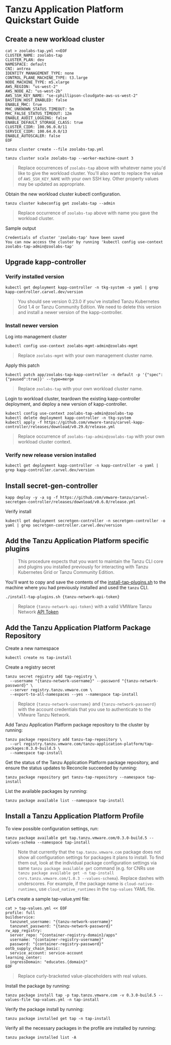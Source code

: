 # Tanzu Application Platform Quickstart Guide

## Create a new workload cluster

```
cat > zoolabs-tap.yml <<EOF
CLUSTER_NAME: zoolabs-tap
CLUSTER_PLAN: dev
NAMESPACE: default
CNI: antrea
IDENTITY_MANAGEMENT_TYPE: none
CONTROL_PLANE_MACHINE_TYPE: t3.large
NODE_MACHINE_TYPE: m5.xlarge
AWS_REGION: "us-west-2"
AWS_NODE_AZ: "us-west-2b"
AWS_SSH_KEY_NAME: "se-cphillipson-cloudgate-aws-us-west-2"
BASTION_HOST_ENABLED: false
ENABLE_MHC: true
MHC_UNKNOWN_STATUS_TIMEOUT: 5m
MHC_FALSE_STATUS_TIMEOUT: 12m
ENABLE_AUDIT_LOGGING: false
ENABLE_DEFAULT_STORAGE_CLASS: true
CLUSTER_CIDR: 100.96.0.0/11
SERVICE_CIDR: 100.64.0.0/13
ENABLE_AUTOSCALER: false
EOF

tanzu cluster create --file zoolabs-tap.yml

tanzu cluster scale zoolabs-tap --worker-machine-count 3
```
> Replace occurrences of `zoolabs-tap` above with whatever name you'd like to give the workload cluster.  You'll also want to replace the value of `AWS_SSH_KEY_NAME` with your own SSH key.  Other property values may be updated as appropriate.


Obtain the new workload cluster kubectl configuration.

```
tanzu cluster kubeconfig get zoolabs-tap --admin
```
> Replace occurrence of `zoolabs-tap` above with name you gave the workload cluster.

Sample output

```
Credentials of cluster 'zoolabs-tap' have been saved
You can now access the cluster by running 'kubectl config use-context zoolabs-tap-admin@zoolabs-tap'
```

## Upgrade kapp-controller

### Verify installed version

```
kubectl get deployment kapp-controller -n tkg-system -o yaml | grep kapp-controller.carvel.dev/version
```
> You should see version 0.23.0 if you've installed Tanzu Kubernetes Grid 1.4 or Tanzu Community Edition.  We need to delete this version and install a newer version of the kapp-controller.

### Install newer version

Log into management cluster

```
kubectl config use-context zoolabs-mgmt-admin@zoolabs-mgmt
```
> Replace `zoolabs-mgmt` with your own management cluster name.

Apply this patch

```
kubectl patch app/zoolabs-tap-kapp-controller -n default -p '{"spec":{"paused":true}}' --type=merge
```
> Replace `zoolabs-tap` with your own workload cluster name.

Login to workload cluster, teardown the existing kapp-controller deployment, and deploy a new version of kapp-controller.

```
kubectl config use-context zoolabs-tap-admin@zoolabs-tap
kubectl delete deployment kapp-controller -n tkg-system
kubectl apply -f https://github.com/vmware-tanzu/carvel-kapp-controller/releases/download/v0.29.0/release.yml
```
> Replace occurrence of `zoolabs-tap-admin@zoolabs-tap` with your own workload cluster context.


### Verify new release version installed

```
kubectl get deployment kapp-controller -n kapp-controller -o yaml | grep kapp-controller.carvel.dev/version
```

## Install secret-gen-controller

```
kapp deploy -y -a sg -f https://github.com/vmware-tanzu/carvel-secretgen-controller/releases/download/v0.6.0/release.yml
```

Verify install

```
kubectl get deployment secretgen-controller -n secretgen-controller -o yaml | grep secretgen-controller.carvel.dev/version
```

## Add the Tanzu Application Platform specific plugins

> This procedure expects that you want to maintain the Tanzu CLI core and plugins you installed previously for interacting with Tanzu Kubernetes Grid or Tanzu Community Edition.

You'll want to copy and save the contents of the [install-tap-plugins.sh](install-tap-plugins.sh) to the machine where you had previously installed and used the `tanzu` CLI.

```
./install-tap-plugins.sh {tanzu-network-api-token}
```
> Replace `{tanzu-network-api-token}` with a valid VMWare Tanzu Network [API Token](https://network.pivotal.io/users/dashboard/edit-profile)

## Add the Tanzu Application Platform Package Repository

Create a new namespace

```
kubectl create ns tap-install
```

Create a registry secret

```
tanzu secret registry add tap-registry \
  --username "{tanzu-network-username}" --password "{tanzu-network-password}" \
  --server registry.tanzu.vmware.com \
  --export-to-all-namespaces --yes --namespace tap-install
```
> Replace `{tanzu-network-username}` and `{tanzu-network-password}` with the account credentials that you use to authenticate to the VMware Tanzu Network.


Add Tanzu Application Platform package repository to the cluster by running:

```
tanzu package repository add tanzu-tap-repository \
  --url registry.tanzu.vmware.com/tanzu-application-platform/tap-packages:0.3.0-build.5 \
  --namespace tap-install
```

Get the status of the Tanzu Application Platform package repository, and ensure the status updates to Reconcile succeeded by running:

```
tanzu package repository get tanzu-tap-repository --namespace tap-install
```

List the available packages by running:

```
tanzu package available list --namespace tap-install
```

## Install a Tanzu Application Platform Profile

To view possible configuration settings, run:

```
tanzu package available get tap.tanzu.vmware.com/0.3.0-build.5 --values-schema --namespace tap-install
```
> Note that currently that the `tap.tanzu.vmware.com` package does not show all configuration settings for packages it plans to install. To find them out, look at the individual package configuration settings via same `tanzu package available get` command (e.g. for CNRs use `tanzu package available get -n tap-install cnrs.tanzu.vmware.com/1.0.3 --values-schema`). Replace dashes with underscores. For example, if the package name is `cloud-native-runtimes`, use `cloud_native_runtimes` in the `tap-values` YAML file.

Let's create a sample tap-value.yml file:

```
cat > tap-values.yml << EOF
profile: full
buildservice:
  tanzunet_username: "{tanzu-network-username}"
  tanzunet_password: "{tanzu-network-password}"
rw_app_registry:
  server_repo: "{container-registry-domain}/apps"
  username: "{container-registry-username}"
  password: "{container-registry-password}"
ootb_supply_chain_basic:
  service_account: service-account
learning_center:
  ingressDomain: "educates.{domain}"
EOF
```
> Replace curly-bracketed value-placeholders with real values.

Install the package by running:

```
tanzu package install tap -p tap.tanzu.vmware.com -v 0.3.0-build.5 --values-file tap-values.yml -n tap-install
```

Verify the package install by running:

```
tanzu package installed get tap -n tap-install
```

Verify all the necessary packages in the profile are installed by running:

```
tanzu package installed list -A
```
